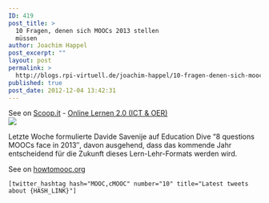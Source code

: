 ```yaml
---
ID: 419
post_title: >
  10 Fragen, denen sich MOOCs 2013 stellen
  müssen
author: Joachim Happel
post_excerpt: ""
layout: post
permalink: >
  http://blogs.rpi-virtuell.de/joachim-happel/10-fragen-denen-sich-moocs-2013-stellen-mussen/
published: true
post_date: 2012-12-04 13:42:31
---
```

<p>
	See on <a href="http://www.scoop.it/t/online-lernen-2-0/p/3588590616/10-fragen-denen-sich-moocs-2013-stellen-mussen">Scoop.it</a> - <a href="http://www.scoop.it/t/online-lernen-2-0">Online Lernen 2.0 (ICT &amp; OER)</a><br />
	<a href="http://www.scoop.it/t/online-lernen-2-0/p/3588590616/10-fragen-denen-sich-moocs-2013-stellen-mussen"><img src="http://img.scoop.it/Kgwst7sIu2-7n43a0UQbOTl72eJkfbmt4t8yenImKBXEejxNn4ZJNZ2ss5Ku7Cxt" /></a>
</p>
<p>
	Letzte Woche formulierte Davide Savenije auf Education Dive &ldquo;8 questions MOOCs face in 2013&Prime;, davon ausgehend, dass das kommende Jahr entscheidend f&uuml;r die Zukunft dieses Lern-Lehr-Formats werden wird.
</p>
<p>
	See on <a href="http://howtomooc.org/10-fragen-moocs-2013/">howtomooc.org</a>
</p>
<p>
	<code>[twitter_hashtag hash="MOOC,cMOOC" number="10" title="Latest tweets about {HASH_LINK}"]</code>
</p>
<p>
	&nbsp;
</p>